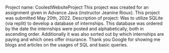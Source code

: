 Project name: CoolestWebsiteProject 
This project was created for an assignment given in Advance Java (instructor Jeanine Rioux). 
This project was submitted May 20th, 2022. 
Description of project: Was to utilize SQLite (via replit) to develop a database of internships. This database was ordered by the date the internships were posted and alphabetically, both in ascending order. Additionally it was also sorted out by which internships are paying and which ones offer insurance. 
Thank you Google for showing me blogs and articles on the usages of SQL and basic queries.
